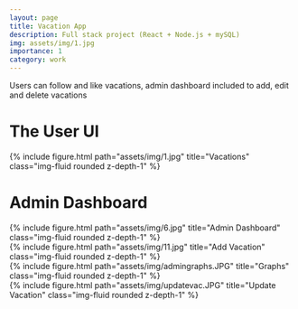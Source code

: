 ```yaml
---
layout: page
title: Vacation App
description: Full stack project (React + Node.js + mySQL)
img: assets/img/1.jpg
importance: 1
category: work
---
```


<div class="row">

</div>
<div class="caption">
    Users can follow and like vacations, admin dashboard included to add, edit and delete vacations
</div>
<div class="caption">
<h1> The User UI </h1>
</div>
<div class="row">
    <div class="col-sm mt-3 mt-md-0">
        {% include figure.html path="assets/img/1.jpg" title="Vacations" class="img-fluid rounded z-depth-1" %}
    </div>
</div>

<div class="caption">
    <h1> Admin Dashboard </h1>
</div>

<div class="row justify-content-sm-center">
    <div class="col-sm-8 mt-3 mt-md-0">
        {% include figure.html path="assets/img/6.jpg" title="Admin Dashboard" class="img-fluid rounded z-depth-1" %}
    </div>
    <div class="col-sm-4 mt-3 mt-md-0">
        {% include figure.html path="assets/img/11.jpg" title="Add Vacation" class="img-fluid rounded z-depth-1" %}
    </div>
</div>
<div class="row justify-content-sm-center">
    <div class="col-sm-8 mt-3 mt-md-0">
        {% include figure.html path="assets/img/admingraphs.JPG" title="Graphs" class="img-fluid rounded z-depth-1" %}
    </div>
    <div class="col-sm-4 mt-3 mt-md-0">
        {% include figure.html path="assets/img/updatevac.JPG" title="Update Vacation" class="img-fluid rounded z-depth-1" %}
    </div>
</div>
